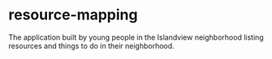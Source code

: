 # resource-mapping
The application built by young people in the Islandview neighborhood listing resources and things to do in their neighborhood.
